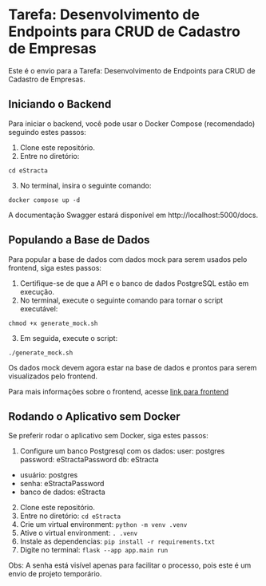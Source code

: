 # Tarefa: Desenvolvimento de Endpoints para CRUD de Cadastro de Empresas

Este é o envio para a Tarefa: Desenvolvimento de Endpoints para CRUD de Cadastro de Empresas.

## Iniciando o Backend

Para iniciar o backend, você pode usar o Docker Compose (recomendado) seguindo estes passos:

1. Clone este repositório.
2. Entre no diretório:

`cd eStracta`

3. No terminal, insira o seguinte comando:

`docker compose up -d`

A documentação Swagger estará disponível em http://localhost:5000/docs.

## Populando a Base de Dados

Para popular a base de dados com dados mock para serem usados pelo frontend, siga estes passos:

1. Certifique-se de que a API e o banco de dados PostgreSQL estão em execução.
2. No terminal, execute o seguinte comando para tornar o script executável:

`chmod +x generate_mock.sh`

3. Em seguida, execute o script:

`./generate_mock.sh`

Os dados mock devem agora estar na base de dados e prontos para serem visualizados pelo frontend.

Para mais informações sobre o frontend, acesse [link para frontend](https://github.com/gbilton/estracta-react)

## Rodando o Aplicativo sem Docker

Se preferir rodar o aplicativo sem Docker, siga estes passos:

1. Configure um banco Postgresql com os dados:
   user: postgres
   password: eStractaPassword
   db: eStracta

- usuário: postgres
- senha: eStractaPassword
- banco de dados: eStracta

2. Clone este repositório.
3. Entre no diretório:
   `cd eStracta`
4. Crie um virtual environment:
   `python -m venv .venv`
5. Ative o virtual environment:
   `. .venv`
6. Instale as dependencias:
   `pip install -r requirements.txt`
7. Digite no terminal:
   `flask --app app.main run`

Obs: A senha está visível apenas para facilitar o processo, pois este é um envio de projeto temporário.
